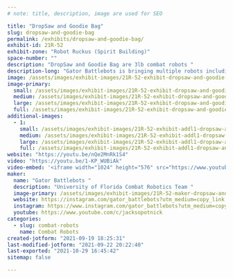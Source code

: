 ```yaml
---
# note: title, description, image are used for SEO

title: "DropSaw and Goodie Bag"
slug: dropsaw-and-goodie-bag
permalink: /exhibits/dropsaw-and-goodie-bag/
exhibit-id: 21R-52
exhibit-zone: "Robot Ruckus (Spirit Building)"
space-number: ""
description: "DropSaw and Goodie Bag are 3lb combat robots "
description-long: "Gator Battlebots is bringing multiple robots including DropSaw and Goodie Bag"
image: /assets/images/exhibit-images/21R-52-exhibit-dropsaw-and-goodie-bag-fa9b59ca-7bc0-4c16-a57c-867d066e50cf-large.jpeg
image-primary: 
  small: /assets/images/exhibit-images/21R-52-exhibit-dropsaw-and-goodie-bag-fa9b59ca-7bc0-4c16-a57c-867d066e50cf-small.jpeg
  medium: /assets/images/exhibit-images/21R-52-exhibit-dropsaw-and-goodie-bag-fa9b59ca-7bc0-4c16-a57c-867d066e50cf-medium.jpeg
  large: /assets/images/exhibit-images/21R-52-exhibit-dropsaw-and-goodie-bag-fa9b59ca-7bc0-4c16-a57c-867d066e50cf-large.jpeg
  full: /assets/images/exhibit-images/21R-52-exhibit-dropsaw-and-goodie-bag-fa9b59ca-7bc0-4c16-a57c-867d066e50cf-full.jpeg
additional-images: 
  - 1:
    small: /assets/images/exhibit-images/21R-52-exhibit-addl1-dropsaw-and-goodie-bag-dd4bf234-c6b6-4106-a025-15ee649ec80e-small.jpeg
    medium: /assets/images/exhibit-images/21R-52-exhibit-addl1-dropsaw-and-goodie-bag-dd4bf234-c6b6-4106-a025-15ee649ec80e-medium.jpeg
    large: /assets/images/exhibit-images/21R-52-exhibit-addl1-dropsaw-and-goodie-bag-dd4bf234-c6b6-4106-a025-15ee649ec80e-large.jpeg
    full: /assets/images/exhibit-images/21R-52-exhibit-addl1-dropsaw-and-goodie-bag-dd4bf234-c6b6-4106-a025-15ee649ec80e-full.jpeg
website: "https://youtu.be/nQe2MnRk1S4"
video: "https://youtu.be/1-KP_WUBiAk"
video-embed: '<iframe width="1024" height="576" src="https://www.youtube.com/embed/1-KP_WUBiAk?feature=oembed" frameborder="0" allow="accelerometer; autoplay; clipboard-write; encrypted-media; gyroscope; picture-in-picture" allowfullscreen></iframe>'
maker: 
  name: "Gator Battlebots "
  description: "University of Florida Combat Robotics Team "
  image-primary: /assets/images/exhibit-images/21R-52-maker-dropsaw-and-goodie-bag-6c91b726-9a66-499d-a612-778f5d281881-medium.png
  website: https://instagram.com/gator_battlebots?utm_medium=copy_link
  instagram: https://www.instagram.com/gator_battlebots?utm_medium=copy_link
  youtube: https://www.youtube.com/c/jacksopotnick
categories: 
  - slug: combat-robots
    name: Combat Robots
created-jotform: "2021-09-19 18:25:31"
last-modified-jotform: "2021-09-22 20:22:40"
last-exported: "2021-10-29 16:45:42"
sitemap: false

---
```

